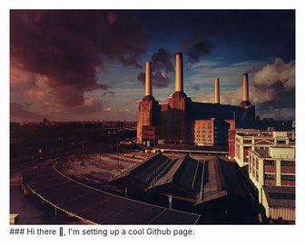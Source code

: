 
<img src="/82716528_2761485953928077_206401744400285696_o.jpg" alt="banner" />
### Hi there 👋, I'm setting up a cool Github page.

<!--
**13eskiimo/13eskiimo** is a ✨ _special_ ✨ repository because its `README.md` (this file) appears on your GitHub profile.

Here are some ideas to get you started:

- 🔭 I’m currently working on ...
- 🌱 I’m currently learning ...
- 👯 I’m looking to collaborate on ...
- 🤔 I’m looking for help with ...
- 💬 Ask me about ...
- 📫 How to reach me: ...
- 😄 Pronouns: ...
- ⚡ Fun fact: ...
-->
